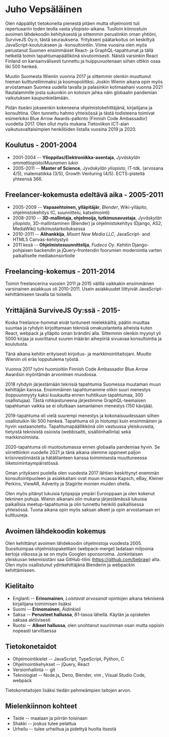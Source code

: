 # Juho Vepsäläinen

Olen näppäillyt tietokoneita pienestä pitäen mutta ohjelmointi tuli repertuaariin toden teolla vasta yliopisto-aikana. Tuolloin kiinnostuin avoimen lähdekoodin kehityksestä ja sittemmin perustinkin oman yhtiöni, SurviveJS Oy:n, tästä seurauksena. Yritykseni päätarkoitus on keskittyä JavaScript-koulutukseen ja -konsultointiin. Viime vuosina olen myös perustanut Suomen ensimmäiset React- ja GraphQL-tapahtumat ja tällä hetkellä toimin tapahtumapäällikönä sivutoimisesti. Näistä varsinkin React Finland on kansainvälisesti tunnettu ja huippuvuotenaan siihen ottikin osaa liki 500 henkeä.

Muutin Suomesta Wieniin vuonna 2017 ja sittemmin olenkin muuttunut hieman kultturellimmaksi ja kosmopoliitiksi. Joskin Wienin aikana opin myös arvostamaan Suomea uudella tavalla ja palasinkin kotimaahani vuonna 2021 Rautalammille josta sukunikin on kotoisin jahka näin globaalin pandemian vaikutuksen kaupunkielämään.

Pidän itseäni jokseenkin kokeneena ohjelmistokehittäjänä, kirjailijana ja konsulttina. Olen tunnettu hahmo yhteisössä ja tästä todisteena toimivat esimerkiksi Blue Arrow Awards-palkinto (Finnish Code Ambassador) vuodelta 2017. Olen ollut myös mukana Tietoviikon ICT-alan vaikutusvaltaisimpien henkilöiden listalla vuosina 2019 ja 2020.

## Koulutus - 2001-2004

* 2001-2004 -- **Ylioppilas/Elektroniikka-asentaja**, *Jyväskylän ammattiopisto*/*Muuramen lukio*
* 2005-2011 -- **Master of Science**, *Jyväskylän yliopisto*, IT-tdk. (arvosana 4/5), matematiikka (3/5), Growth Venturing (4/5). ECTS-pisteitä yhteensä 366.

## Freelancer-kokemusta edeltävä aika - 2005-2011

* 2005-2009 -- **Vapaaehtoinen, ylläpitäjär**, *Blender*, Wiki-ylläpito, ohjelmistokehitys (C, suunnittelu, katselmointi)
* 2008-2010 -- **3D-mallintaja, ohjelmoija, tutkimusavustaja**, *Jyväskylän yliopisto*, 3D-mallintaminen (Blender) ja ohjelmistokehitys (Django, AS2, MediaWiki) tutkimustarkoituksessa
* 2010-2011 -- **Alihankkija**, *Mixart New Media LLC*, JavaScript- and HTML5 Canvas-kehitystyö
* 2011 kesä -- **Ohjelmistosuunnittelija**, *Fudeco Oy*. Kehitin Django-pohjaisen backendin ja jQuery-frontendin foorumien moderointia varten paikalliselle mediakonsortiolle

## Freelancing-kokemus - 2011-2014

Toimin freelancerina vuosien 2011 ja 2015 välillä vaikkakin ensimmäinen varsinainen asiakkuus oli 2010-2011. Usein asiakkuudet liittyivät JavaScript-kehittämiseen tavalla tai toisella.

## Yrittäjänä SurviveJS Oy:ssä - 2015-

Koska freelance-hommat eivät tuntuneet mielekkäiltä, päätin muuttaa suuntaa ja ryhdyin kirjoittamaan teknisiä omakustanteita aiheista kuten React, webpack ja ylläpito oman brändini alla. Sittemmin olenkin myynyt yli 5000 kirjaa ja suorittanut suuren määrän aihepiiriä sivuavaa konsultointia ja koulutusta.

Tänä aikana kehitin erityisesti kirjoitus- ja markkinointitaitojani. Muutto Wieniin oli eräs lopputulema työstä.

Vuonna 2017 työni huomioitiin Finnish Code Ambassador Blue Arrow Awardsin myöntämän arvonimen muodossa.

2018 ryhdyin järjestämään teknisiä tapahtumia Suomessa muutaman muun kehittäjän kanssa. Ensimmäinen tapahtumamme olikin suuri menestys (loppuunmyyty kaksi kuukautta ennen huhtikuun tapahtumaa, 300 osallistujaa). Tästä rohkaistuneena järjestimme GraphQL-teemaisen tapahtuman vaikka se ei ollutkaan samanlainen menestys (150 kävijää).

2019-tapahtuma oli vielä suurempi menestys ja kokonaisuudessaan siihen osallistuikin liki 500 henkeä. Tapahtuma oli jo hiotumpi kuin ensimmäinen ja hyvin vastaanotettu. Tapahtumapäällikkönä olin vastuussa yleiskuvasta, tietyistä teknisistä osioista (webbisaitti, sisällönhallinta) sekä markkinoinnista.

2020-tapahtuma oli muotoutumassa ennen globaalia pandemiaa hyvin. Se siirrettiinkin vuodelle 2021 ja tänä aikana olemme oppineet paljon kriisiviestinnästä ja hätätilanteen kanssa toimimisesta muuttuneessa liiketoimintaympäristössä.

Oman yritykseni puolella olen vuodesta 2017 lähtien keskittynyt enemmän konsultointipuoleen ja asiakkaitani ovat muun muassa Kapsch, eBay, Kleiner Perkins, ViewAR, Adverity ja Stagirite monien muiden ohella.

Olen myös pitänyt lukuisia työpajoja ympäri Eurooppaan ja olen kokenut tekninen puhuja. Wienin aikanani olin mukana järjestämässä lukuisia paikallisia meetup-tapahtumia ja olin tunnettu henkilö paikallisessa yhteisössä. Tuona aikana opin myös saksan alkeet ja opin arvostamaan eri kulttuureja.

## Avoimen lähdekoodin kokemus

Olen kehittänyt avoimen lähdekoodin ohjelmistoja vuodesta 2005. Suosituimpaa ohjelmistopakettiani (webpack-merge) ladataan miljoonia kertoja viikossa ja se on myös Googlen sponsoroima. Jonkinlaisen yleiskuvan tekemisistäni saa GitHub-tilini (https://github.com/bebraw) alta. Olen myös osallistunut ydinkehittäjänä Blenderin ja webpackin kehittämiseen.

## Kielitaito

* Englanti -- **Erinomainen**, *Loistavat arvosanat* opintojen aikana teknisenä kirjailijana toimimisen lisäksi
* Suomi -- **Erinomainen**, *Äidinkieli*
* Saksa -- **Perusteet hallussa**, *B1*-tasoa lähellä. Käytän ja opiskelen saksaa aktiivisesti
* Ruotsi -- **Alkeet hallussa**, olen unohtanut suurimman osan mutta oppisin nopeasti tarvittaessa

## Tietokonetaidot

* Ohjelmointikielet -- JavaScript, TypeScript, Python, C
* Ohjelmointikehykset -- jQuery, React
* Versionhallinta -- git
* Teknologiat -- Node.js, Deno, Blender, vim , Visual Studio Code, webpack

Tietokonetaitojen lisäksi tiedän pehmeämpien taitojen arvon.

## Mielenkiinnon kohteet

* Taide -- maalaan ja piirrän toisinaan
* Shakki -- joskus tulee pelattua
* Urheilu -- tulee urheiltua ja pidettyä huolta itsestä
